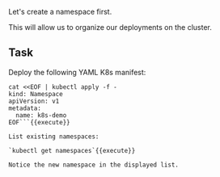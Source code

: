 Let's create a namespace first.

This will allow us to organize our deployments on the cluster.

## Task

Deploy the following YAML K8s manifest:

```
cat <<EOF | kubectl apply -f -
kind: Namespace
apiVersion: v1
metadata:
  name: k8s-demo
EOF```{{execute}}

List existing namespaces:

`kubectl get namespaces`{{execute}}

Notice the new namespace in the displayed list.